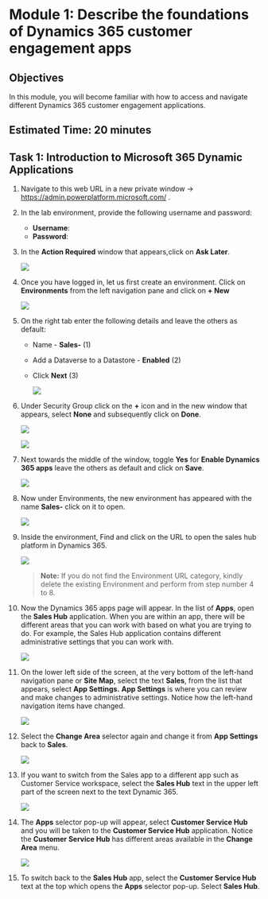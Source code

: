 
# Module 1: Describe the foundations of Dynamics 365 customer engagement apps

## Objectives

In this module, you will become familiar with how to access and navigate different Dynamics 365 customer engagement applications. 

## Estimated Time: 20 minutes

## Task 1: Introduction to Microsoft 365 Dynamic Applications

1.  Navigate to this web URL in a new private window -> <https://admin.powerplatform.microsoft.com/> .

1. In the lab environment, provide the following username and password:

    - **Username**: **<inject key="Username" enableCopy="false" />**
    - **Password**: **<inject key="Password" enableCopy="false" />**

1. In the **Action Required** window that appears,click on **Ask Later**.

    ![](./media/pp1.png)

1. Once you have logged in, let us first create an environment. Click on **Environments**  from the left navigation pane and click on **+ New**

   ![](./media/pp2.png)

1. On the right tab enter the following details and leave the others as default:

    - Name - **Sales-<inject key="DeploymentID" enableCopy="false" />** (1)
    - Add a Dataverse to a Datastore - **Enabled** (2)
    - Click **Next** (3)

      ![](./media/pp3.png)
    
1. Under Security Group click on the **+** icon and in the new window that appears, select **None** and subsequently click on **Done**.

   ![](./media/pp4.png)

   ![](./media/pp5.png)
   
1. Next  towards the middle of the window, toggle  **Yes** for  **Enable Dynamics 365 apps** leave the others as default and click on **Save**.

   ![](./media/pp6.png)
        
1. Now under Environments, the new environment has appeared with the name **Sales-<inject key="DeploymentID" enableCopy="false" />**  click on it to open.

   ![](./media/pp7.png)

1. Inside the environment, Find and click on the  URL to open the sales hub platform in Dynamics 365.

   ![](./media/pp8.png)
    
   >**Note:** If you do not find the Environment URL category, kindly delete the existing Environment and perform from step number 4 to 8.

1. Now the Dynamics 365 apps page will appear. In the list of **Apps**, open the **Sales Hub** application. When you are within an app, there will be different areas that you can work with based on what you are trying to do. For example, the Sales Hub application contains different administrative settings that you can work with.

   ![](./media/pp9.1.png)

1. On the lower left side of the screen, at the very bottom of the left-hand navigation pane or **Site Map**, select the text **Sales**, from the list that appears, select **App Settings.** **App Settings** is where you can review and make changes to administrative settings. Notice how the left-hand navigation items have changed.

   ![](./media/pp10.png)

1. Select the **Change Area** selector again and change it from **App Settings** back to **Sales**.

   ![](./media/pp11.png)

1. If you want to switch from the Sales app to a different app such as Customer Service workspace, select the **Sales Hub** text in the upper left part of the screen next to the text Dynamic 365.

   ![](./media/pp12.png)

1. The **Apps** selector pop-up will appear, select **Customer Service Hub** and you will be taken to the **Customer Service Hub** application. Notice the **Customer Service Hub** has different areas available in the **Change Area** menu.

   ![](./media/pp13.png)

1. To switch back to the **Sales Hub** app, select the **Customer Service Hub** text at the top which opens the **Apps** selector pop-up. Select **Sales Hub**.

